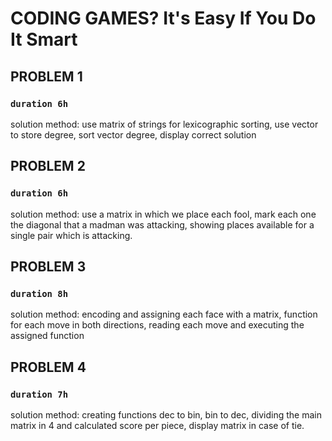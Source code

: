 #   CODING GAMES? It's Easy If You Do It Smart

##   PROBLEM 1
### `duration 6h`
solution method: use matrix of strings for lexicographic sorting,
use vector to store degree, sort vector degree, display correct solution
##   PROBLEM 2
### `duration 6h`
solution method: use a matrix in which we place each fool, mark each one
the diagonal that a madman was attacking, showing places available for a single pair
which is attacking.
##   PROBLEM 3
### `duration 8h`
solution method: encoding and assigning each face with a matrix, function for
each move in both directions, reading each move and executing the assigned function
##   PROBLEM 4
### `duration 7h`
solution method: creating functions dec to bin, bin to dec, dividing the main matrix in
4 and calculated score per piece, display matrix in case of tie.

